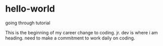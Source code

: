 # hello-world
going through tutorial

This is the beginning of my career change to coding. jr. dev is where i am heading.
need to make a commitment to work daily on coding.
